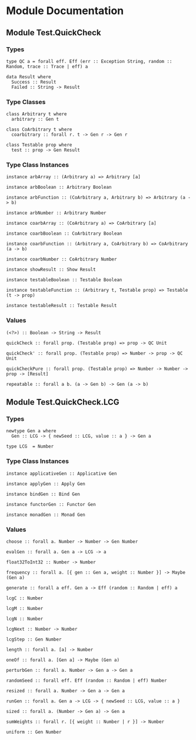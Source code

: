 # Module Documentation

## Module Test.QuickCheck

### Types

    type QC a = forall eff. Eff (err :: Exception String, random :: Random, trace :: Trace | eff) a

    data Result where
      Success :: Result
      Failed :: String -> Result


### Type Classes

    class Arbitrary t where
      arbitrary :: Gen t

    class CoArbitrary t where
      coarbitrary :: forall r. t -> Gen r -> Gen r

    class Testable prop where
      test :: prop -> Gen Result


### Type Class Instances

    instance arbArray :: (Arbitrary a) => Arbitrary [a]

    instance arbBoolean :: Arbitrary Boolean

    instance arbFunction :: (CoArbitrary a, Arbitrary b) => Arbitrary (a -> b)

    instance arbNumber :: Arbitrary Number

    instance coarbArray :: (CoArbitrary a) => CoArbitrary [a]

    instance coarbBoolean :: CoArbitrary Boolean

    instance coarbFunction :: (Arbitrary a, CoArbitrary b) => CoArbitrary (a -> b)

    instance coarbNumber :: CoArbitrary Number

    instance showResult :: Show Result

    instance testableBoolean :: Testable Boolean

    instance testableFunction :: (Arbitrary t, Testable prop) => Testable (t -> prop)

    instance testableResult :: Testable Result


### Values

    (<?>) :: Boolean -> String -> Result

    quickCheck :: forall prop. (Testable prop) => prop -> QC Unit

    quickCheck' :: forall prop. (Testable prop) => Number -> prop -> QC Unit

    quickCheckPure :: forall prop. (Testable prop) => Number -> Number -> prop -> [Result]

    repeatable :: forall a b. (a -> Gen b) -> Gen (a -> b)


## Module Test.QuickCheck.LCG

### Types

    newtype Gen a where
      Gen :: LCG -> { newSeed :: LCG, value :: a } -> Gen a

    type LCG  = Number


### Type Class Instances

    instance applicativeGen :: Applicative Gen

    instance applyGen :: Apply Gen

    instance bindGen :: Bind Gen

    instance functorGen :: Functor Gen

    instance monadGen :: Monad Gen


### Values

    choose :: forall a. Number -> Number -> Gen Number

    evalGen :: forall a. Gen a -> LCG -> a

    float32ToInt32 :: Number -> Number

    frequency :: forall a. [{ gen :: Gen a, weight :: Number }] -> Maybe (Gen a)

    generate :: forall a eff. Gen a -> Eff (random :: Random | eff) a

    lcgC :: Number

    lcgM :: Number

    lcgN :: Number

    lcgNext :: Number -> Number

    lcgStep :: Gen Number

    length :: forall a. [a] -> Number

    oneOf :: forall a. [Gen a] -> Maybe (Gen a)

    perturbGen :: forall a. Number -> Gen a -> Gen a

    randomSeed :: forall eff. Eff (random :: Random | eff) Number

    resized :: forall a. Number -> Gen a -> Gen a

    runGen :: forall a. Gen a -> LCG -> { newSeed :: LCG, value :: a }

    sized :: forall a. (Number -> Gen a) -> Gen a

    sumWeights :: forall r. [{ weight :: Number | r }] -> Number

    uniform :: Gen Number